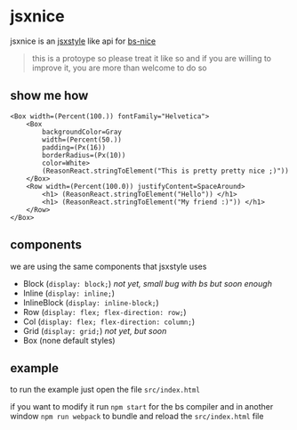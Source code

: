 # jsxnice

jsxnice is an [jsxstyle](https://github.com/smyte/jsxstyle) like api for [bs-nice](https://github.com/threepointone/bs-nice/)

> this is a protoype so please treat it like so and if you are willing to improve it, you are more than welcome to do so

## show me how

```reason
<Box width=(Percent(100.)) fontFamily="Helvetica">
    <Box
        backgroundColor=Gray
        width=(Percent(50.))
        padding=(Px(16))
        borderRadius=(Px(10))
        color=White>
        (ReasonReact.stringToElement("This is pretty pretty nice ;)"))
    </Box>
    <Row width=(Percent(100.0)) justifyContent=SpaceAround>
        <h1> (ReasonReact.stringToElement("Hello")) </h1>
        <h1> (ReasonReact.stringToElement("My friend :)")) </h1>
    </Row>
</Box>
```

## components

we are using the same components that jsxstyle uses

* Block (`display: block;`) _not yet, small bug with bs but soon enough_
* Inline (`display: inline;`)
* InlineBlock (`display: inline-block;`)
* Row (`display: flex; flex-direction: row;`)
* Col (`display: flex; flex-direction: column;`)
* Grid (`display: grid;`) _not yet, but soon_
* Box (none default styles)

## example

to run the example just open the file `src/index.html`

if you want to modify it run `npm start` for the bs compiler and in another window `npm run webpack` to bundle and reload the `src/index.html` file
